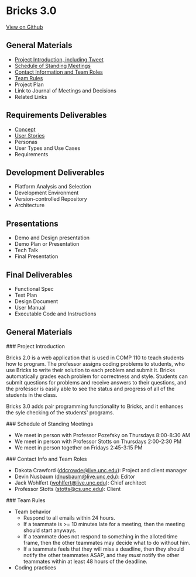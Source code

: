 # Bricks 3.0
[View on Github](https://github.com/el-devo/Bricks-3.0)

## General Materials
* [Project Introduction, including Tweet](#projectIntro)
* [Schedule of Standing Meetings](#meetingSchedule)
* [Contact Information and Team Roles](#contactInfoAndRoles)
* [Team Rules](#teamRules)
* Project Plan
* Link to Journal of Meetings and Decisions
* Related Links

## Requirements Deliverables
* [Concept](/Bricks-3.0/concept.html)
* [User Stories](/Bricks-3.0/user_stories.html)
* Personas
* User Types and Use Cases
* Requirements

## Development Deliverables
* Platform Analysis and Selection
* Development Environment
* Version-controlled Repository
* Architecture

## Presentations
* Demo and Design presentation
* Demo Plan or Presentation
* Tech Talk
* Final Presentation

## Final Deliverables
* Functional Spec
* Test Plan
* Design Document
* User Manual
* Executable Code and Instructions

## General Materials

###<a name="projectIntro"></a> Project Introduction

Bricks 2.0 is a web application that is used in COMP 110 to teach students how to program.  The professor assigns coding problems to students, who use Bricks to write their solution to each problem and submit it. Bricks automatically grades each problem for correctness and style.  Students can submit questions for problems and receive answers to their questions, and the professor is easily able to see the status and progress of all of the students in the class.

Bricks 3.0 adds pair programming functionality to Bricks, and it enhances the syle checking of the students' programs.

###<a name="meetingSchedule"></a> Schedule of Standing Meetings
* We meet in person with Professor Pozefsky on Thursdays 8:00-8:30 AM
* We meet in person with Professor Stotts on Thursdays 2:00-2:30 PM
* We meet in person together on Fridays 2:45-3:15 PM

###<a name="contactInfoAndRoles"></a> Contact Info and Team Roles
* Dakota Crawford (ddcrowde@live.unc.edu): Project and client manager
* Devin Nusbaum (dnusbaum@live.unc.edu): Editor
* Jack Wohlfert (wohlfert@live.unc.edu): Chief architect
* Professor Stotts (stotts@cs.unc.edu): Client

###<a name="teamRules"></a> Team Rules
* Team behavior
    * Respond to all emails within 24 hours.
    * If a teammate is >= 10 minutes late for a meeting, then the meeting should start anyways.
    * If a teammate does not respond to something in the alloted time frame, then the other teammates may decide what to do without him.
    * If a teammate feels that they will miss a deadline, then they should notify the other teammates ASAP, and they *must* notify the other teammates within at least 48 hours of the deadline.
* Coding practices
